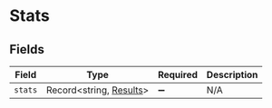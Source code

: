 # Stats


## Fields

| Field                                                     | Type                                                      | Required                                                  | Description                                               |
| --------------------------------------------------------- | --------------------------------------------------------- | --------------------------------------------------------- | --------------------------------------------------------- |
| `stats`                                                   | Record<string, [Results](../../models/shared/results.md)> | :heavy_minus_sign:                                        | N/A                                                       |